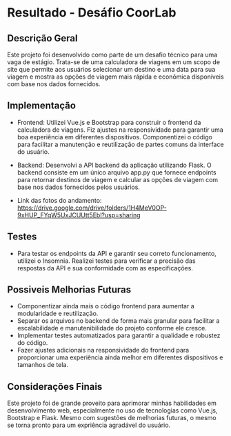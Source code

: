 # Resultado - Desáfio CoorLab


## Descrição Geral
Este projeto foi desenvolvido como parte de um desafio técnico para uma vaga de estágio. Trata-se de uma calculadora de viagens em um scopo de site que permite aos usuários selecionar um destino e uma data para sua viagem e mostra as opções de viagem mais rápida e econômica disponíveis com base nos dados fornecidos.

## Implementação
- Frontend: Utilizei Vue.js e Bootstrap para construir o frontend da calculadora de viagens. Fiz ajustes na responsividade para garantir uma boa experiência em diferentes dispositivos. Componentizei o código para facilitar a manutenção e reutilização de partes comuns da interface do usuário.

- Backend: Desenvolvi a API backend da aplicação utilizando Flask. O backend consiste em um único arquivo app.py que fornece endpoints para retornar destinos de viagem e calcular as opções de viagem com base nos dados fornecidos pelos usuários.

- Link das fotos do andamento: https://drive.google.com/drive/folders/1H4MeV0OP-9xHUP_FYqW5UxJCUUtt5Ebl?usp=sharing

## Testes
- Para testar os endpoints da API e garantir seu correto funcionamento, utilizei o Insomnia. Realizei testes para verificar a precisão das respostas da API e sua conformidade com as especificações.

## Possiveis Melhorias Futuras
- Componentizar ainda mais o código frontend para aumentar a modularidade e reutilização.
- Separar os arquivos no backend de forma mais granular para facilitar a escalabilidade e manutenibilidade do projeto conforme ele cresce.
- Implementar testes automatizados para garantir a qualidade e robustez do código.
- Fazer ajustes adicionais na responsividade do frontend para proporcionar uma experiência ainda melhor em diferentes dispositivos e tamanhos de tela.

## Considerações Finais
Este projeto foi de grande proveito para aprimorar minhas habilidades em desenvolvimento web, especialmente no uso de tecnologias como Vue.js, Bootstrap e Flask. Mesmo com sugestões de melhorias futuras, o mesmo se torna pronto para um expriência agradável do usuário.